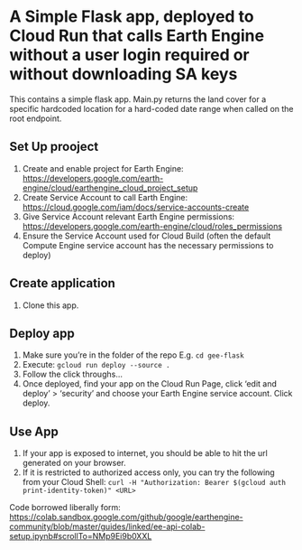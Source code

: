 # A Simple Flask app, deployed to Cloud Run that calls Earth Engine without a user login required or without downloading SA keys

This contains a simple flask app. Main.py returns the land cover for a specific hardcoded location for a hard-coded date range when called on the root endpoint.  

## Set Up prooject
1. Create and enable project for Earth Engine: https://developers.google.com/earth-engine/cloud/earthengine_cloud_project_setup
2. Create Service Account to call Earth Engine: https://cloud.google.com/iam/docs/service-accounts-create 
3. Give Service Account relevant Earth Engine permissions: https://developers.google.com/earth-engine/cloud/roles_permissions
4. Ensure the Service Account used for Cloud Build (often the default Compute Engine service account has the necessary permissions to deploy)

## Create application 
1. Clone this app. 

## Deploy app
1. Make sure you’re in the folder of the repo E.g. `cd gee-flask`
2. Execute: `gcloud run deploy --source .` 
3. Follow the click throughs… 
4. Once deployed, find your app on the Cloud Run Page, click ‘edit and deploy’ >  ‘security’ and choose your Earth Engine service account. Click deploy. 

## Use App

1. If your app is exposed to internet, you should be able to hit the url generated on your browser. 
2. If it is restricted to authorized access only, you can try the following from your Cloud Shell:
`curl -H "Authorization: Bearer $(gcloud auth print-identity-token)" <URL>`



Code borrowed liberally form: https://colab.sandbox.google.com/github/google/earthengine-community/blob/master/guides/linked/ee-api-colab-setup.ipynb#scrollTo=NMp9Ei9b0XXL